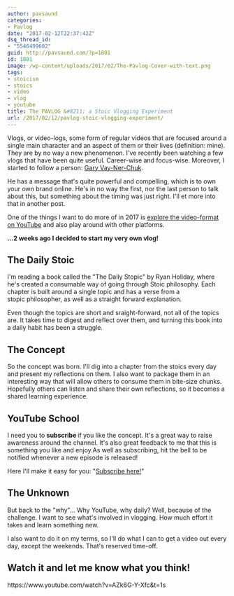 ```yaml
---
author: pavsaund
categories:
- Pavlog
date: "2017-02-12T22:37:42Z"
dsq_thread_id:
- "5546499602"
guid: http://pavsaund.com/?p=1801
id: 1801
image: /wp-content/uploads/2017/02/The-Pavlog-Cover-with-text.png
tags:
- stoicism
- stoics
- video
- vlog
- youtube
title: The PAVLOG &#8211; a Stoic Vlogging Experiment
url: /2017/02/12/pavlog-stoic-vlogging-experiment/
---
```


Vlogs, or video-logs, some form of regular videos that are focused around a single main character and an aspect of them or their lives (definition: mine). They are by no way a new phenomenon. I've recently been watching a few vlogs that have been quite useful. Career-wise and focus-wise. Moreover, I started to follow a person: <a href="https://www.garyvaynerchuk.com/">Gary Vay-Ner-Chuk</a>.

He has a message that's quite powerful and compelling, which is to own your own brand online. He's in no way the first, nor the last person to talk about this, but something about the timing was just right. I'll et more into that in another post.

One of the things I want to do more of in 2017 is <a href="http://codingwithempathy.com/2016/12/27/reflecting-on-2016/">explore the video-format on YouTube</a> and also play around with other platforms.

<b>...2 weeks ago I decided to start my very own vlog!</b>
<h2>The Daily Stoic</h2>
I'm reading a book called the "The Daily Stopic" by Ryan Holiday, where he's created a consumable way of going through Stoic philosophy. Each chapter is built around a single topic and has a verse from a stopic philosopher, as well as a straight forward explanation.

Even though the topics are short and sraight-forward, not all of the topics are. It takes time to digest and reflect over them, and turning this book into a daily habit has been a struggle.
<h2>The Concept</h2>
So the concept was born. I'll dig into a chapter from the stoics every day and present my reflections on them. I also want to package them in an interesting way that will allow others to consume them in bite-size chunks. Hopefully others can listen and share their own reflections, so it becomes a shared learning experience.
<h2>YouTube School</h2>
I need you to <strong>subscribe </strong>if you like the concept. It's a great way to raise awareness around the channel. It's also great feedback to me that this is something you like and enjoy.As well as subscribing, hit the bell to be notified whenever a new episode is released!

Here I'll make it easy for you: "<a href="http://www.youtube.com/subscription_center?add_user=pavsaund">Subscribe here!</a>"
<h2>The Unknown</h2>
But back to the "why"... Why YouTube, why daily? Well, because of the challenge. I want to see what's involved in vlogging. How much effort it takes and learn something new.

I also want to do it on my terms, so I'll do what I can to get a video out every day, except the weekends. That's reserved time-off.
<h2>Watch it and let me know what you think!</h2>
https://www.youtube.com/watch?v=AZk6G-Y-Xfc&t=1s